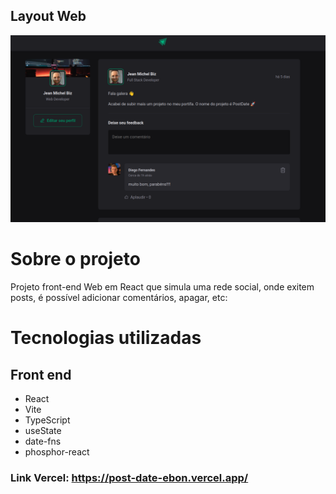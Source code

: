 ## Layout Web
![SITE](/src/assets/project.jpg) 

# Sobre o projeto

Projeto front-end Web em React que simula uma rede social, onde exitem posts, é possível adicionar comentários, apagar, etc:

# Tecnologias utilizadas
## Front end
- React
- Vite
- TypeScript
- useState
- date-fns
- phosphor-react

### Link Vercel: https://post-date-ebon.vercel.app/
